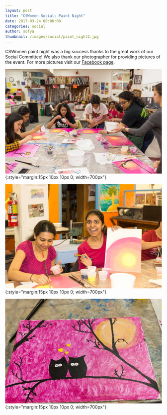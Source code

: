 ```yaml
---
layout: post
title: "CSWomen Social: Paint Night"
date: 2017-03-24 00:00:00
categories: social
author: sofya
thumbnail: /images/social/paint_night2.jpg
---
```


CSWomen paint night was a big success thanks to the great work of our Social Committee! We also thank our photographer for providing pictures of the event. For more pictures visit our [Facebook page](https://www.facebook.com/groups/cswomen.umass/permalink/1843534889247839/).

![Paint Night 1](/images/social/paint_night1.jpg){:style="margin:15px 10px 10px 0; width=700px"}

![Paint Night 2](/images/social/paint_night2.jpg){:style="margin:15px 10px 10px 0; width=700px"}

![Paint Night 3](/images/social/paint_night3.jpg){:style="margin:15px 10px 10px 0; width=700px"}
